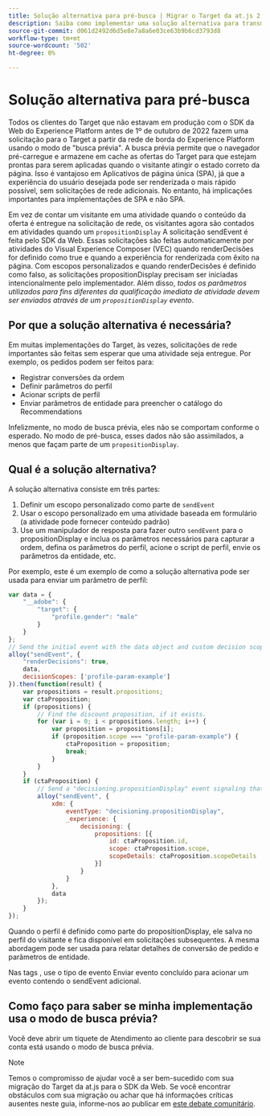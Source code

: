 ```yaml
---
title: Solução alternativa para pré-busca | Migrar o Target da at.js 2.x para o SDK da Web
description: Saiba como implementar uma solução alternativa para transmitir parâmetros com busca prévia
source-git-commit: d061d2492d6d5e8e7a8a6e03ce63b9b6cd3793d8
workflow-type: tm+mt
source-wordcount: '502'
ht-degree: 0%

---
```


# Solução alternativa para pré-busca

Todos os clientes do Target que não estavam em produção com o SDK da Web do Experience Platform antes de 1º de outubro de 2022 fazem uma solicitação para o Target a partir da rede de borda do Experience Platform usando o modo de &quot;busca prévia&quot;. A busca prévia permite que o navegador pré-carregue e armazene em cache as ofertas do Target para que estejam prontas para serem aplicadas quando o visitante atingir o estado correto da página. Isso é vantajoso em Aplicativos de página única (SPA), já que a experiência do usuário desejada pode ser renderizada o mais rápido possível, sem solicitações de rede adicionais. No entanto, há implicações importantes para implementações de SPA e não SPA.

Em vez de contar um visitante em uma atividade quando o conteúdo da oferta é entregue na solicitação de rede, os visitantes agora são contados em atividades quando um `propositionDisplay` A solicitação sendEvent é feita pelo SDK da Web. Essas solicitações são feitas automaticamente por atividades do Visual Experience Composer (VEC) quando renderDecisões for definido como true e quando a experiência for renderizada com êxito na página. Com escopos personalizados e quando renderDecisões é definido como falso, as solicitações propositionDisplay precisam ser iniciadas intencionalmente pelo implementador. Além disso, _todos os parâmetros utilizados para fins diferentes da qualificação imediata de atividade devem ser enviados através de um `propositionDisplay`  evento_.

## Por que a solução alternativa é necessária?

Em muitas implementações do Target, às vezes, solicitações de rede importantes são feitas sem esperar que uma atividade seja entregue. Por exemplo, os pedidos podem ser feitos para:

* Registrar conversões da ordem
* Definir parâmetros do perfil
* Acionar scripts de perfil
* Enviar parâmetros de entidade para preencher o catálogo do Recommendations

Infelizmente, no modo de busca prévia, eles não se comportam conforme o esperado. No modo de pré-busca, esses dados não são assimilados, a menos que façam parte de um `propositionDisplay`.

## Qual é a solução alternativa?

A solução alternativa consiste em três partes:

1. Definir um escopo personalizado como parte de `sendEvent`
1. Usar o escopo personalizado em uma atividade baseada em formulário (a atividade pode fornecer conteúdo padrão)
1. Use um manipulador de resposta para fazer outro `sendEvent` para o propositionDisplay e inclua os parâmetros necessários para capturar a ordem, defina os parâmetros do perfil, acione o script de perfil, envie os parâmetros da entidade, etc.

Por exemplo, este é um exemplo de como a solução alternativa pode ser usada para enviar um parâmetro de perfil:


```JavaScript
var data = {
    "__adobe": {
        "target": {
            "profile.gender": "male"
        }
    }
};
// Send the initial event with the data object and custom decision scope
alloy("sendEvent", {
    "renderDecisions": true,
    data,
    decisionScopes: ['profile-param-example']
}).then(function(result) {
    var propositions = result.propositions;
    var ctaProposition;
    if (propositions) {
        // Find the discount proposition, if it exists.
        for (var i = 0; i < propositions.length; i++) {
            var proposition = propositions[i];
            if (proposition.scope === "profile-param-example") {
                ctaProposition = proposition;
                break;
            }
        }
    }
    if (ctaProposition) {
        // Send a "decisioning.propositionDisplay" event signaling that the proposition has been rendered, and includes the data object again
        alloy("sendEvent", {
            xdm: {
                eventType: "decisioning.propositionDisplay",
                _experience: {
                    decisioning: {
                        propositions: [{
                            id: ctaProposition.id,
                            scope: ctaProposition.scope,
                            scopeDetails: ctaProposition.scopeDetails
                        }]
                    }
                }
            },
            data
        });
    }
});
```

Quando o perfil é definido como parte do propositionDisplay, ele salva no perfil do visitante e fica disponível em solicitações subsequentes. A mesma abordagem pode ser usada para relatar detalhes de conversão de pedido e parâmetros de entidade.

Nas tags , use o tipo de evento Enviar evento concluído para acionar um evento contendo o sendEvent adicional.

## Como faço para saber se minha implementação usa o modo de busca prévia?

Você deve abrir um tíquete de Atendimento ao cliente para descobrir se sua conta está usando o modo de busca prévia.


>[!NOTE]
>
>Temos o compromisso de ajudar você a ser bem-sucedido com sua migração do Target da at.js para o SDK da Web. Se você encontrar obstáculos com sua migração ou achar que há informações críticas ausentes neste guia, informe-nos ao publicar em [este debate comunitário](https://experienceleaguecommunities.adobe.com/t5/adobe-experience-platform-launch/tutorial-discussion-implement-adobe-experience-cloud-with-web/td-p/444996).